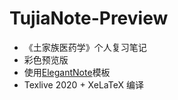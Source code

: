 # TujiaNote-Preview

* 《土家族医药学》个人复习笔记
* 彩色预览版
* 使用[ElegantNote](https://github.com/ElegantLaTeX/ElegantNote)模板
* Texlive 2020 + XeLaTeX 编译
